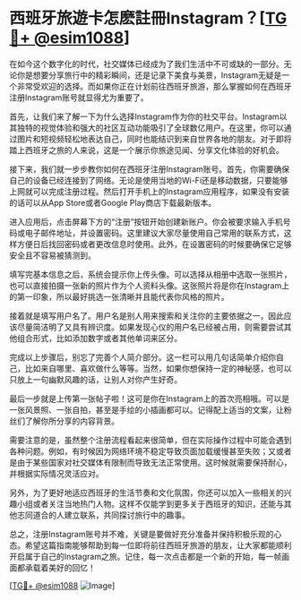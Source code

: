 # 西班牙旅遊卡怎麽註冊Instagram？[[TG💪+ @esim1088](https://t.me/s/esim1088)]

在如今这个数字化的时代，社交媒体已经成为了我们生活中不可或缺的一部分。无论你是想要分享旅行中的精彩瞬间，还是记录下美食与美景，Instagram无疑是一个非常受欢迎的选择。而如果你正在计划前往西班牙旅游，那么掌握如何在西班牙注册Instagram账号就显得尤为重要了。

首先，让我们来了解一下为什么选择Instagram作为你的社交平台。Instagram以其独特的视觉体验和强大的社区互动功能吸引了全球数亿用户。在这里，你可以通过图片和短视频轻松地表达自己，同时也能结识到来自世界各地的朋友。对于即将踏上西班牙之旅的人来说，这是一个展示你旅途见闻、分享文化体验的好机会。

接下来，我们就一步步教你如何在西班牙注册Instagram账号。首先，你需要确保自己的设备已经连接到了网络。无论是使用当地的Wi-Fi还是移动数据，只要能够上网就可以完成注册过程。然后打开手机上的Instagram应用程序，如果没有安装的话可以从App Store或者Google Play商店下载最新版本。

进入应用后，点击屏幕下方的“注册”按钮开始创建新账户。你会被要求输入手机号码或电子邮件地址，并设置密码。这里建议大家尽量使用自己常用的联系方式，这样方便日后找回密码或者更改信息时使用。此外，在设置密码的时候要确保它足够安全且不容易被猜测到。

填写完基本信息之后，系统会提示你上传头像。可以选择从相册中选取一张照片，也可以直接拍摄一张新的照片作为个人资料头像。这张照片将是你在Instagram上的第一印象，所以最好挑选一张清晰并且能代表你风格的照片。

接着就是填写用户名了。用户名是别人用来搜索和关注你的主要依据之一，因此应该尽量简洁明了又具有辨识度。如果发现心仪的用户名已经被占用，则需要尝试其他组合形式，比如添加数字或者其他单词来区分。

完成以上步骤后，别忘了完善个人简介部分。这一栏可以用几句话简单介绍你自己，比如来自哪里、喜欢做什么等等。当然，如果你想保持一定的神秘感，也可以只放上一句幽默风趣的话，让别人对你产生好奇。

最后一步就是上传第一张帖子啦！这可是你在Instagram上的首次亮相哦。可以是一张风景照、一张自拍，甚至是手绘的小插画都可以。记得配上适当的文案，让粉丝们了解你所分享的内容背景。

需要注意的是，虽然整个注册流程看起来很简单，但在实际操作过程中可能会遇到各种问题。例如，有时候因为网络环境不稳定导致页面加载缓慢甚至失败；又或者是由于某些国家对社交媒体有限制而导致无法正常使用。这时候就需要保持耐心，并根据实际情况灵活应对。

另外，为了更好地适应西班牙的生活节奏和文化氛围，你还可以加入一些相关的兴趣小组或者关注当地热门人物。这样不仅能学到更多关于西班牙的知识，还能与其他志同道合的人建立联系，共同探讨旅行中的趣事。

总之，注册Instagram账号并不难，关键是要做好充分准备并保持积极乐观的心态。希望这篇指南能够帮助到每一位即将前往西班牙旅游的朋友，让大家都能顺利开启属于自己的Instagram之旅。记住，每一次点击都是一个新的开始，每一帧画面都承载着美好的回忆！

[[TG💪+ @esim1088](https://t.me/s/esim1088) ![Image](https://i.postimg.cc/4NQfJmqS/Snipaste-2025-05-13-00-14-12.png)]